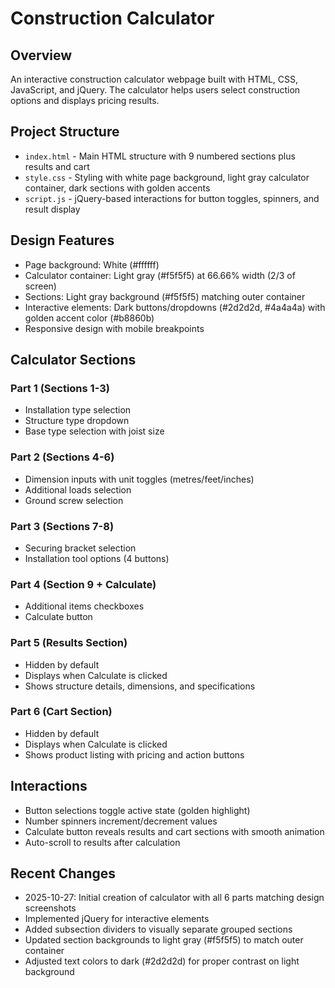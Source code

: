 # Construction Calculator

## Overview
An interactive construction calculator webpage built with HTML, CSS, JavaScript, and jQuery. The calculator helps users select construction options and displays pricing results.

## Project Structure
- `index.html` - Main HTML structure with 9 numbered sections plus results and cart
- `style.css` - Styling with white page background, light gray calculator container, dark sections with golden accents
- `script.js` - jQuery-based interactions for button toggles, spinners, and result display

## Design Features
- Page background: White (#ffffff)
- Calculator container: Light gray (#f5f5f5) at 66.66% width (2/3 of screen)
- Sections: Light gray background (#f5f5f5) matching outer container
- Interactive elements: Dark buttons/dropdowns (#2d2d2d, #4a4a4a) with golden accent color (#b8860b)
- Responsive design with mobile breakpoints

## Calculator Sections
### Part 1 (Sections 1-3)
- Installation type selection
- Structure type dropdown
- Base type selection with joist size

### Part 2 (Sections 4-6)
- Dimension inputs with unit toggles (metres/feet/inches)
- Additional loads selection
- Ground screw selection

### Part 3 (Sections 7-8)
- Securing bracket selection
- Installation tool options (4 buttons)

### Part 4 (Section 9 + Calculate)
- Additional items checkboxes
- Calculate button

### Part 5 (Results Section)
- Hidden by default
- Displays when Calculate is clicked
- Shows structure details, dimensions, and specifications

### Part 6 (Cart Section)
- Hidden by default
- Displays when Calculate is clicked
- Shows product listing with pricing and action buttons

## Interactions
- Button selections toggle active state (golden highlight)
- Number spinners increment/decrement values
- Calculate button reveals results and cart sections with smooth animation
- Auto-scroll to results after calculation

## Recent Changes
- 2025-10-27: Initial creation of calculator with all 6 parts matching design screenshots
- Implemented jQuery for interactive elements
- Added subsection dividers to visually separate grouped sections
- Updated section backgrounds to light gray (#f5f5f5) to match outer container
- Adjusted text colors to dark (#2d2d2d) for proper contrast on light background
